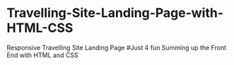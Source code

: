 # Travelling-Site-Landing-Page-with-HTML-CSS

Responsive Travelling Site Landing Page
#Just 4 fun
Summing up the Front End with HTML and CSS
